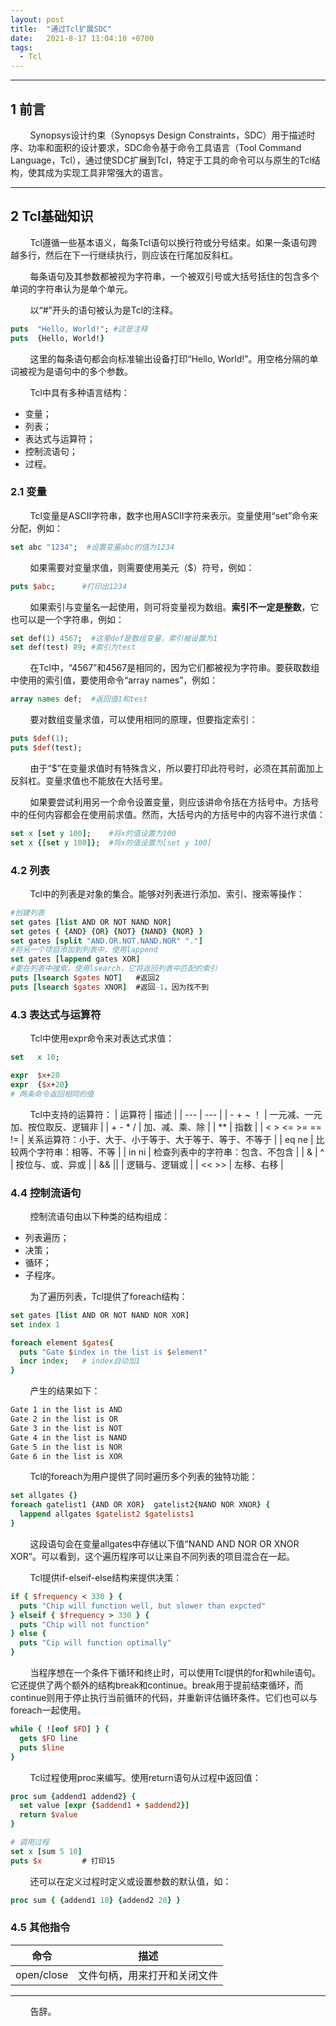 ```yaml
---
layout: post
title:  "通过Tcl扩展SDC"
date:   2021-8-17 11:04:10 +0700
tags:
  - Tcl
---
```



----

## 1 前言

&#160; &#160; &#160; &#160; Synopsys设计约束（Synopsys Design Constraints，SDC）用于描述时序、功率和面积的设计要求，SDC命令基于命令工具语言（Tool Command Language，Tcl），通过使SDC扩展到Tcl，特定于工具的命令可以与原生的Tcl结构，使其成为实现工具非常强大的语言。


----


## 2 Tcl基础知识

&#160; &#160; &#160; &#160; Tcl遵循一些基本语义，每条Tcl语句以换行符或分号结束。如果一条语句跨越多行，然后在下一行继续执行，则应该在行尾加反斜杠。 

&#160; &#160; &#160; &#160; 每条语句及其参数都被视为字符串，一个被双引号或大括号括住的包含多个单词的字符串认为是单个单元。

&#160; &#160; &#160; &#160; 以“#”开头的语句被认为是Tcl的注释。

```tcl
puts  "Hello, World!"; #这是注释
puts  {Hello, World!}
```

&#160; &#160; &#160; &#160; 这里的每条语句都会向标准输出设备打印“Hello, World!”。用空格分隔的单词被视为是语句中的多个参数。

&#160; &#160; &#160; &#160; Tcl中具有多种语言结构：
* 变量；
* 列表；
* 表达式与运算符；
* 控制流语句；
* 过程。

### 2.1 变量

&#160; &#160; &#160; &#160; Tcl变量是ASCII字符串，数字也用ASCII字符来表示。变量使用“set”命令来分配，例如：

```tcl
set abc "1234";  #设置变量abc的值为1234
```

&#160; &#160; &#160; &#160; 如果需要对变量求值，则需要使用美元（$）符号，例如：

```tcl
puts $abc;      #打印出1234
```

&#160; &#160; &#160; &#160; 如果索引与变量名一起使用，则可将变量视为数组。**索引不一定是整数**，它也可以是一个字符串，例如：

```tcl
set def(1) 4567;  #这里def是数组变量，索引被设置为1
set def(test) 89; #索引为test
```

&#160; &#160; &#160; &#160; 在Tcl中，“4567”和4567是相同的，因为它们都被视为字符串。要获取数组中使用的索引值，要使用命令“array names”，例如：
```tcl
array names def;  #返回值1和test
```

&#160; &#160; &#160; &#160; 要对数组变量求值，可以使用相同的原理，但要指定索引：
```tcl
puts $def(1);
puts $def(test);
```

&#160; &#160; &#160; &#160; 由于“$”在变量求值时有特殊含义，所以要打印此符号时，必须在其前面加上反斜杠。变量求值也不能放在大括号里。

&#160; &#160; &#160; &#160; 如果要尝试利用另一个命令设置变量，则应该讲命令括在方括号中。方括号中的任何内容都会在使用前求值。然而，大括号内的方括号中的内容不进行求值：
```tcl
set x [set y 100];    #将x的值设置为100
set x {[set y 100]};  #将x的值设置为[set y 100]
```

### 4.2 列表

&#160; &#160; &#160; &#160; Tcl中的列表是对象的集合。能够对列表进行添加、索引、搜索等操作：
```tcl
#创建列表
set gates [list AND OR NOT NAND NOR]
set getes { {AND} {OR} {NOT} {NAND} {NOR} }
set gates [split "AND.OR.NOT.NAND.NOR" "."]
#将另一个项目添加到列表中，使用lappend
set gates [lappend gates XOR]
#要在列表中搜索，使用lsearch，它将返回列表中匹配的索引
puts [lsearch $gates NOT]   #返回2
puts [lsearch $gates XNOR]  #返回-1，因为找不到
```

### 4.3 表达式与运算符

&#160; &#160; &#160; &#160; Tcl中使用expr命令来对表达式求值：
```tcl
set   x 10;

expr  $x+20
expr  {$x+20}
# 两条命令返回相同的值
```

&#160; &#160; &#160; &#160; Tcl中支持的运算符：
| 运算符 | 描述 |
| --- | --- |
| - + ~ ！ | 一元减、一元加、按位取反、逻辑非 |
| + - * / | 加、减、乘、除 |
| ** | 指数 |
| < > <= >= == != | 关系运算符：小于、大于、小于等于、大于等于、等于、不等于 |
| eq ne | 比较两个字符串：相等、不等 |
| in ni | 检查列表中的字符串：包含、不包含 |
| & \| \^ | 按位与、或、异或 |
| && \|\| | 逻辑与、逻辑或 |
| << >> | 左移、右移 |


### 4.4 控制流语句

&#160; &#160; &#160; &#160; 控制流语句由以下种类的结构组成：
* 列表遍历；
* 决策；
* 循环；
* 子程序。

&#160; &#160; &#160; &#160; 为了遍历列表，Tcl提供了foreach结构：

```tcl
set gates [list AND OR NOT NAND NOR XOR]
set index 1

foreach element $gates{
  puts "Gate $index in the list is $element"
  incr index;   # index自动加1
}
```

&#160; &#160; &#160; &#160; 产生的结果如下：
```sh
Gate 1 in the list is AND
Gate 2 in the list is OR
Gate 3 in the list is NOT
Gate 4 in the list is NAND
Gate 5 in the list is NOR
Gate 6 in the list is XOR
```

&#160; &#160; &#160; &#160; Tcl的foreach为用户提供了同时遍历多个列表的独特功能：
```tcl
set allgates {}
foreach gatelist1 {AND OR XOR}  gatelist2{NAND NOR XNOR} {
  lappend allgates $gatelist2 $gatelists1
}
```

&#160; &#160; &#160; &#160; 这段语句会在变量allgates中存储以下值“NAND AND NOR OR XNOR XOR”。可以看到，这个遍历程序可以让来自不同列表的项目混合在一起。


&#160; &#160; &#160; &#160; Tcl提供if-elseif-else结构来提供决策：
```tcl
if { $frequency < 330 } {
  puts "Chip will function well, but slower than expcted"
} elseif { $frequency > 330 } {
  puts "Chip will not function"
} else {
  puts "Cip will function optimally"
}
```

&#160; &#160; &#160; &#160; 当程序想在一个条件下循环和终止时，可以使用Tcl提供的for和while语句。它还提供了两个额外的结构break和continue。break用于提前结束循环，而continue则用于停止执行当前循环的代码，并重新评估循环条件。它们也可以与foreach一起使用。
```tcl
while { ![eof $FD] } {
  gets $FD line
  puts $line
}
```


&#160; &#160; &#160; &#160; Tcl过程使用proc来编写。使用return语句从过程中返回值：
```tcl
proc sum {addend1 addend2} {
  set value [expr {$addend1 + $addend2}]
  return $value
}

# 调用过程
set x [sum 5 10]
puts $x         # 打印15
```

&#160; &#160; &#160; &#160; 还可以在定义过程时定义或设置参数的默认值，如：
```tcl
proc sum { {addend1 10} {addend2 20} }
```

### 4.5 其他指令

| 命令 | 描述 |
| --- | --- |
| open/close | 文件句柄，用来打开和关闭文件 |

----
&#160; &#160; &#160; &#160; 告辞。